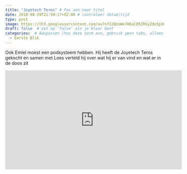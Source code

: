 ```yaml
---
title: "Joyetech Teros" # Pas aan naar titel
date: 2018-08-29T21:59:17+02:00 # controleer datum/tijd
type: post
image: https://lh3.googleusercontent.com/ax7nf12QVoWe7H6oCERZRGyZdoSp30iS3lgmyB0GhW6LZPlxQbFczTQFMz0Qz6XYRNgkvuZaYW9irxhiXUnFhbCNrOORK5Ils4LmC8EmvCooqtbGUuJaoDcy1JN70s8s7zPjOuEQW6X0Dz2O9fdX-3p3hFejBj5FxlEJPRGFsN7gqKE_wr0xM755sGyq64_BtblEZ2n8V5H3TnEkVoyAatG1krqfUi_ugTwHqGOHZXpmdW_ILqm41putJPwxpTYshM2wV7JCtJXVYb7NUdU8QTKSCL_k1HcEIge5KfPqzMMw-qKuWLj5Smf-MWXyLY_WYYTLX4GQfjxEOfwtBh1Yv6UD2_VkPqoqV93HBjW2ZxR7JVmvq75nDHbGp2T5mq8CGlGRtkRPjBW1raKlAHkD0C66PGnScQ129RKrj2GzuEF2OrRFTBuuJN5hkwFOOq3YjwTk9X3CHzgmCTx5CY7mygKWYErL2ZYuYbkojuLxLcj2Toaeyv-CazplBBVelFVMtlJWSbrb2-_z5MBeYuW-CvuXyA3rW8NW4B0pXKX1NVkyVoSuaIKEXZR7CkJqFFylVIvyvaA4fCLKbP0lZBaMRXACN7M0DVbQzzRidfacaYHVVX7qbWWBO1JTtrFmcsS1ZAB36PXAA73VtYCjqFVcm3JpTN8z2ZHuqSZsIGWsKOpRIqxhMOJv01mxeg=s250-k-no
draft: false  # zet op 'false' als je klaar bent
categories:  # Aanpassen (hou deze vorm aan, gebruik geen tabs, alleen spaties)
  - Eerste Blik
---
```


Ook Emiel moest een podsysteem hebben.
Hij heeft de Joyetech Teros gekocht en samen met Loes verteld hij over wat hij er van vind en wat er in de doos zit

<iframe width="560" height="315" src="https://www.youtube.com/embed/cgsBBg3yuJY" frameborder="0" allow="autoplay; encrypted-media" allowfullscreen></iframe>

